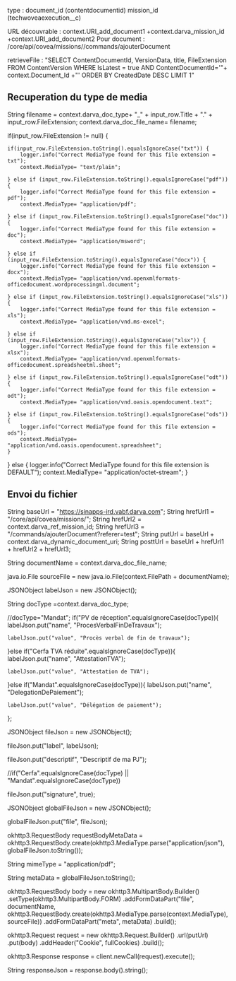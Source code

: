 type :
document_id (contentdocumentid)
mission_id (techwoveaexecution__c)

URL découvrable : context.URI_add_document1 +context.darva_mission_id +context.URI_add_document2
Pour document : /core/api/covea/missions/<missionId>/commands/ajouterDocument


retrieveFile : "SELECT ContentDocumentId, VersionData, title, FileExtension FROM ContentVersion WHERE IsLatest = true AND ContentDocumentId='"+ context.Document_Id +"' ORDER BY CreatedDate DESC LIMIT 1"

Recuperation du type de media
----------------------------

String filename = context.darva_doc_type+ "_" + input_row.Title + "." + input_row.FileExtension;
context.darva_doc_file_name= filename;

if(input_row.FileExtension != null) {

	if(input_row.FileExtension.toString().equalsIgnoreCase("txt")) {
		logger.info("Correct MediaType found for this file extension = txt");
		context.MediaType= "text/plain";
	
	} else if (input_row.FileExtension.toString().equalsIgnoreCase("pdf")) {
		logger.info("Correct MediaType found for this file extension = pdf");
		context.MediaType= "application/pdf";
	
	} else if (input_row.FileExtension.toString().equalsIgnoreCase("doc")) {
		logger.info("Correct MediaType found for this file extension = doc");
		context.MediaType= "application/msword";
		
	} else if (input_row.FileExtension.toString().equalsIgnoreCase("docx")) {
		logger.info("Correct MediaType found for this file extension = docx");
		context.MediaType= "application/vnd.openxmlformats-officedocument.wordprocessingml.document";
	  
	} else if (input_row.FileExtension.toString().equalsIgnoreCase("xls")) {
		logger.info("Correct MediaType found for this file extension = xls");
		context.MediaType= "application/vnd.ms-excel";
		
	} else if (input_row.FileExtension.toString().equalsIgnoreCase("xlsx")) {
		logger.info("Correct MediaType found for this file extension = xlsx");
		context.MediaType= "application/vnd.openxmlformats-officedocument.spreadsheetml.sheet";
		
	} else if (input_row.FileExtension.toString().equalsIgnoreCase("odt")) {
		logger.info("Correct MediaType found for this file extension = odt");
		context.MediaType= "application/vnd.oasis.opendocument.text";
	
	} else if (input_row.FileExtension.toString().equalsIgnoreCase("ods")) {
		logger.info("Correct MediaType found for this file extension = ods");
		context.MediaType= "application/vnd.oasis.opendocument.spreadsheet";
	}

} else {
	logger.info("Correct MediaType found for this file extension is DEFAULT");
	context.MediaType= "application/octet-stream";
}

Envoi du fichier
-------------------
String baseUrl = "https://sinapps-ird.vabf.darva.com";
String hrefUrl1 = "/core/api/covea/missions/";
String hrefUrl2 = context.darva_ref_mission_id;
String hrefUrl3 = "/commands/ajouterDocument?referer=test";
String putUrl = baseUrl + context.darva_dynamic_document_uri;
String posttUrl = baseUrl + hrefUrl1 + hrefUrl2 + hrefUrl3;

String documentName = context.darva_doc_file_name;

java.io.File sourceFile = new java.io.File(context.FilePath + documentName);

JSONObject labelJson = new JSONObject();

String docType =context.darva_doc_type;

//docType="Mandat";
if("PV de réception".equalsIgnoreCase(docType)){
	labelJson.put("name", "ProcesVerbalFinDeTravaux");

	labelJson.put("value", "Procès verbal de fin de travaux");

}else if("Cerfa TVA réduite".equalsIgnoreCase(docType)){
	labelJson.put("name", "AttestationTVA");

	labelJson.put("value", "Attestation de TVA");

}else if("Mandat".equalsIgnoreCase(docType)){
	labelJson.put("name", "DelegationDePaiement");

	labelJson.put("value", "Délégation de paiement");

};

JSONObject fileJson = new JSONObject();

fileJson.put("label", labelJson);

fileJson.put("descriptif", "Descriptif de ma PJ");

//if("Cerfa".equalsIgnoreCase(docType) || "Mandat".equalsIgnoreCase(docType))

fileJson.put("signature", true);

JSONObject globalFileJson = new JSONObject();

globalFileJson.put("file", fileJson);

okhttp3.RequestBody requestBodyMetaData = okhttp3.RequestBody.create(okhttp3.MediaType.parse("application/json"), globalFileJson.toString());

String mimeType = "application/pdf";

String metaData = globalFileJson.toString();

okhttp3.RequestBody body = new okhttp3.MultipartBody.Builder()
 .setType(okhttp3.MultipartBody.FORM)
 .addFormDataPart("file", documentName, okhttp3.RequestBody.create(okhttp3.MediaType.parse(context.MediaType), sourceFile))
 .addFormDataPart("meta", metaData)
 .build();

okhttp3.Request request = new okhttp3.Request.Builder()
 .url(putUrl)
 .put(body)
 .addHeader("Cookie", fullCookies)
 .build();

okhttp3.Response response = client.newCall(request).execute();

String responseJson = response.body().string();
